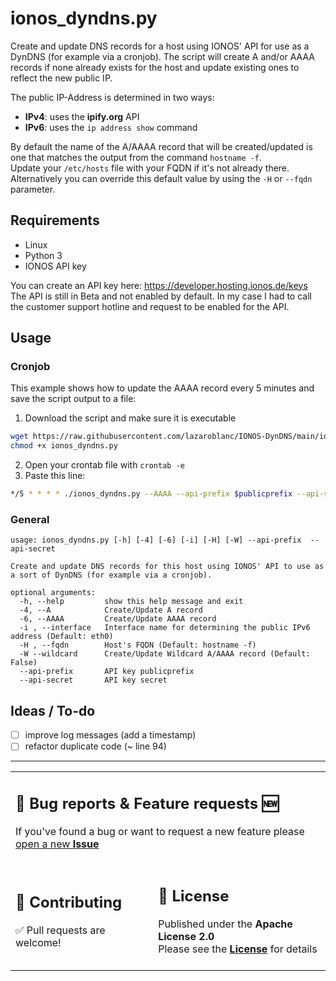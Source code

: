 # ionos_dyndns.py

Create and update DNS records for a host using IONOS' API for use as a DynDNS (for example via a cronjob).
The script will create A and/or AAAA records if none already exists for the host and update existing ones to reflect the new public IP.

The public IP-Address is determined in two ways:

- **IPv4**: uses the **ipify.org** API
- **IPv6**: uses the `ip address show` command

By default the name of the A/AAAA record that will be created/updated is one that matches the output from the command `hostname -f`.<br>
Update your `/etc/hosts` file with your FQDN if it's not already there.<br>
Alternatively you can override this default value by using the `-H` or `--fqdn` parameter.

## Requirements

- Linux
- Python 3
- IONOS API key

You can create an API key here: https://developer.hosting.ionos.de/keys<br>
The API is still in Beta and not enabled by default. In my case I had to call the customer support hotline and request to be enabled for the API.

## Usage

### Cronjob

This example shows how to update the AAAA record every 5 minutes and save the script output to a file:

1. Download the script and make sure it is executable
```sh
wget https://raw.githubusercontent.com/lazaroblanc/IONOS-DynDNS/main/ionos_dyndns.py
chmod +x ionos_dyndns.py
```
2. Open your crontab file with `crontab -e`
3. Paste this line:
```sh
*/5 * * * * ./ionos_dyndns.py --AAAA --api-prefix $publicprefix --api-secret $secret >> ionos_dyndns.log
```

### General
```
usage: ionos_dyndns.py [-h] [-4] [-6] [-i] [-H] [-W] --api-prefix  --api-secret

Create and update DNS records for this host using IONOS' API to use as a sort of DynDNS (for example via a cronjob).

optional arguments:
  -h, --help         show this help message and exit
  -4, --A            Create/Update A record
  -6, --AAAA         Create/Update AAAA record
  -i , --interface   Interface name for determining the public IPv6 address (Default: eth0)
  -H , --fqdn        Host's FQDN (Default: hostname -f)
  -W --wildcard      Create/Update Wildcard A/AAAA record (Default: False)
  --api-prefix       API key publicprefix
  --api-secret       API key secret
```

## Ideas / To-do

- [ ] improve log messages (add a timestamp)
- [ ] refactor duplicate code (~ line 94)

<div align="center">
<hr>
<table>
<tr>
<td colspan=2>
<h2>🐛 Bug reports & Feature requests 🆕</h2>
If you've found a bug or want to request a new feature please <a href="https://github.com/lazaroblanc/IONOS-DynDNS/issues/new">open a new <b>Issue</b></a>
<br><br>
</td>
</tr>
<tr>
<td>
<h2>🤝 Contributing</h2>
✅ Pull requests are welcome!
<br><br>
</td>
<td>
<h2>📃 License</h2>
Published under the <b>Apache License 2.0</b><br>
Please see the <a href="./LICENSE"><b>License</b></a> for details
<br><br>
</td>
</tr>
</table>
</div>
